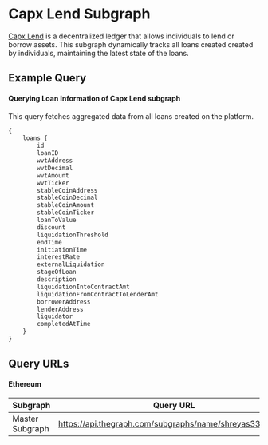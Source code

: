 # Capx Lend Subgraph

[Capx Lend](https://test.lend.capx.fi/) is a decentralized ledger that allows individuals to lend or borrow assets. This subgraph dynamically tracks all loans created created by individuals, maintaining the latest state of the loans.
## Example Query
#### Querying Loan Information of Capx Lend subgraph

This query fetches aggregated data from all loans created on the platform. 

```graphql
{
    loans {
        id
        loanID
        wvtAddress
        wvtDecimal
        wvtAmount
        wvtTicker
        stableCoinAddress
        stableCoinDecimal
        stableCoinAmount
        stableCoinTicker
        loanToValue
        discount
        liquidationThreshold
        endTime
        initiationTime
        interestRate
        externalLiquidation
        stageOfLoan
        description
        liquidationIntoContractAmt
        liquidationFromContractToLenderAmt
        borrowerAddress
        lenderAddress
        liquidator
        completedAtTime
    }
}
```
## Query URLs

#### Ethereum

| Subgraph     | Query URL  |
|---------------------|--------------------------------------------------------------------|
| Master Subgraph     | https://api.thegraph.com/subgraphs/name/shreyas3336/lend |
